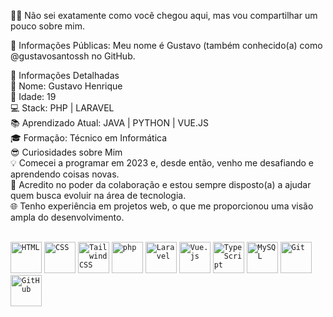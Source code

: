 👋😉 Não sei exatamente como você chegou aqui, mas vou compartilhar um pouco sobre mim. </br>

🌟 Informações Públicas: 
Meu nome é Gustavo (também conhecido(a) como @gustavosantossh no GitHub. </br>

📝 Informações Detalhadas </br>
👤 Nome: Gustavo Henrique </br>
🎂 Idade: 19 </br>
💻 Stack: PHP | LARAVEL </br>
📚 Aprendizado Atual: JAVA | PYTHON | VUE.JS </br>
🎓 Formação: Técnico em Informática </br>
😎 Curiosidades sobre Mim </br>
💡 Comecei a programar em 2023 e, desde então, venho me desafiando e aprendendo coisas novas. </br>
🤗 Acredito no poder da colaboração e estou sempre disposto(a) a ajudar quem busca evoluir na área de tecnologia. </br>
🌐 Tenho experiência em projetos web, o que me proporcionou uma visão ampla do desenvolvimento. </br>

</br>

<div>
	<code><img width="50" src="https://raw.githubusercontent.com/marwin1991/profile-technology-icons/refs/heads/main/icons/html.png" alt="HTML" title="HTML"/></code>
	<code><img width="50" src="https://raw.githubusercontent.com/marwin1991/profile-technology-icons/refs/heads/main/icons/css.png" alt="CSS" title="CSS"/></code>
	<code><img width="50" src="https://raw.githubusercontent.com/marwin1991/profile-technology-icons/refs/heads/main/icons/tailwind_css.png" alt="Tailwind CSS" title="Tailwind CSS"/></code>
	<code><img width="50" src="https://raw.githubusercontent.com/marwin1991/profile-technology-icons/refs/heads/main/icons/php.png" alt="php" title="php"/></code>
	<code><img width="50" src="https://raw.githubusercontent.com/marwin1991/profile-technology-icons/refs/heads/main/icons/laravel.png" alt="Laravel" title="Laravel"/></code>
	<code><img width="50" src="https://raw.githubusercontent.com/marwin1991/profile-technology-icons/refs/heads/main/icons/vue_js.png" alt="Vue.js" title="Vue.js"/></code>
	<code><img width="50" src="https://raw.githubusercontent.com/marwin1991/profile-technology-icons/refs/heads/main/icons/typescript.png" alt="TypeScript" title="TypeScript"/></code>
	<code><img width="50" src="https://raw.githubusercontent.com/marwin1991/profile-technology-icons/refs/heads/main/icons/mysql.png" alt="MySQL" title="MySQL"/></code>
	<code><img width="50" src="https://raw.githubusercontent.com/marwin1991/profile-technology-icons/refs/heads/main/icons/git.png" alt="Git" title="Git"/></code>
	<code><img width="50" src="https://raw.githubusercontent.com/marwin1991/profile-technology-icons/refs/heads/main/icons/github.png" alt="GitHub" title="GitHub"/></code>
</div>
